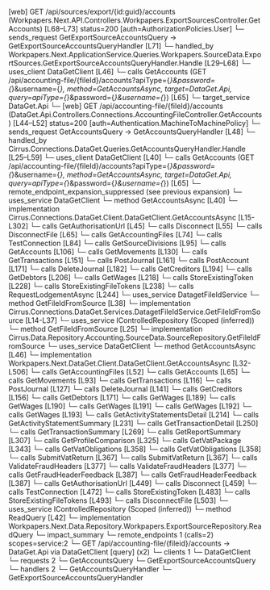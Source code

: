 [web] GET /api/sources/export/{id:guid}/accounts  (Workpapers.Next.API.Controllers.Workpapers.ExportSourcesController.GetAccounts)  [L68–L73] status=200 [auth=AuthorizationPolicies.User]
  └─ sends_request GetExportSourceAccountsQuery -> GetExportSourceAccountsQueryHandler [L71]
    └─ handled_by Workpapers.Next.ApplicationService.Queries.Workpapers.SourceData.ExportSources.GetExportSourceAccountsQueryHandler.Handle [L29–L68]
      └─ uses_client DataGetClient [L46]
        └─ calls GetAccounts (GET /api/accounting-file/{fileId}/accounts?apiType={*}&password={*}&username={*}, method=GetAccountsAsync, target=DataGet.Api, query=apiType={*}&password={*}&username={*}) [L65]
          └─ target_service DataGet.Api
            └─ [web] GET /api/accounting-file/{fileId}/accounts  (DataGet.Api.Controllers.Connections.AccountingFileController.GetAccounts)  [L44–L52] status=200 [auth=Authentication.MachineToMachinePolicy]
              └─ sends_request GetAccountsQuery -> GetAccountsQueryHandler [L48]
                └─ handled_by Cirrus.Connections.DataGet.Queries.GetAccountsQueryHandler.Handle [L25–L59]
                  └─ uses_client DataGetClient [L40]
                    └─ calls GetAccounts (GET /api/accounting-file/{fileId}/accounts?apiType={*}&password={*}&username={*}, method=GetAccountsAsync, target=DataGet.Api, query=apiType={*}&password={*}&username={*}) [L65]
                      └─ remote_endpoint_expansion_suppressed (see previous expansion)
                  └─ uses_service DataGetClient
                    └─ method GetAccountsAsync [L40]
                      └─ implementation Cirrus.Connections.DataGet.Client.DataGetClient.GetAccountsAsync [L15-L302]
                        └─ calls GetAuthorisationUrl [L45]
                        └─ calls Disconnect [L55]
                        └─ calls DisconnectFile [L65]
                        └─ calls GetAccountingFiles [L74]
                        └─ calls TestConnection [L84]
                        └─ calls GetSourceDivisions [L95]
                        └─ calls GetAccounts [L106]
                        └─ calls GetMovements [L130]
                        └─ calls GetTransactions [L151]
                        └─ calls PostJournal [L161]
                        └─ calls PostAccount [L171]
                        └─ calls DeleteJournal [L182]
                        └─ calls GetCreditors [L194]
                        └─ calls GetDebtors [L206]
                        └─ calls GetWages [L218]
                        └─ calls StoreExistingToken [L228]
                        └─ calls StoreExistingFileTokens [L238]
                        └─ calls RequestLodgementAsync [L244]
                  └─ uses_service DatagetFileIdService
                    └─ method GetFileIdFromSource [L38]
                      └─ implementation Cirrus.Connections.DataGet.Services.DatagetFileIdService.GetFileIdFromSource [L14-L37]
                        └─ uses_service IControlledRepository<Source> (Scoped (inferred))
                          └─ method GetFileIdFromSource [L25]
                            └─ implementation Cirrus.Data.Repository.Accounting.SourceData.SourceRepository.GetFileIdFromSource
      └─ uses_service DataGetClient
        └─ method GetAccountsAsync [L46]
          └─ implementation Workpapers.Next.DataGet.Client.DataGetClient.GetAccountsAsync [L32-L506]
            └─ calls GetAccountingFiles [L52]
            └─ calls GetAccounts [L65]
            └─ calls GetMovements [L93]
            └─ calls GetTransactions [L116]
            └─ calls PostJournal [L127]
            └─ calls DeleteJournal [L141]
            └─ calls GetCreditors [L156]
            └─ calls GetDebtors [L171]
            └─ calls GetWages [L189]
            └─ calls GetWages [L190]
            └─ calls GetWages [L191]
            └─ calls GetWages [L192]
            └─ calls GetWages [L193]
            └─ calls GetActivityStatementsDetail [L214]
            └─ calls GetActivityStatementSummary [L231]
            └─ calls GetTransactionDetail [L250]
            └─ calls GetTransactionSummary [L269]
            └─ calls GetReportSummary [L307]
            └─ calls GetProfileComparison [L325]
            └─ calls GetVatPackage [L343]
            └─ calls GetVatObligations [L358]
            └─ calls GetVatObligations [L358]
            └─ calls SubmitVatReturn [L367]
            └─ calls SubmitVatReturn [L367]
            └─ calls ValidateFraudHeaders [L377]
            └─ calls ValidateFraudHeaders [L377]
            └─ calls GetFraudHeaderFeedback [L387]
            └─ calls GetFraudHeaderFeedback [L387]
            └─ calls GetAuthorisationUrl [L449]
            └─ calls Disconnect [L459]
            └─ calls TestConnection [L472]
            └─ calls StoreExistingToken [L483]
            └─ calls StoreExistingFileTokens [L493]
            └─ calls DisconnectFile [L503]
      └─ uses_service IControlledRepository<ExportSource> (Scoped (inferred))
        └─ method ReadQuery [L42]
          └─ implementation Workpapers.Next.Data.Repository.Workpapers.ExportSourceRepository.ReadQuery
  └─ impact_summary
    └─ remote_endpoints 1 (calls=2) scopes=service:2
      └─ GET /api/accounting-file/{fileid}/accounts -> DataGet.Api via DataGetClient [query] (x2)
    └─ clients 1
      └─ DataGetClient
    └─ requests 2
      └─ GetAccountsQuery
      └─ GetExportSourceAccountsQuery
    └─ handlers 2
      └─ GetAccountsQueryHandler
      └─ GetExportSourceAccountsQueryHandler

